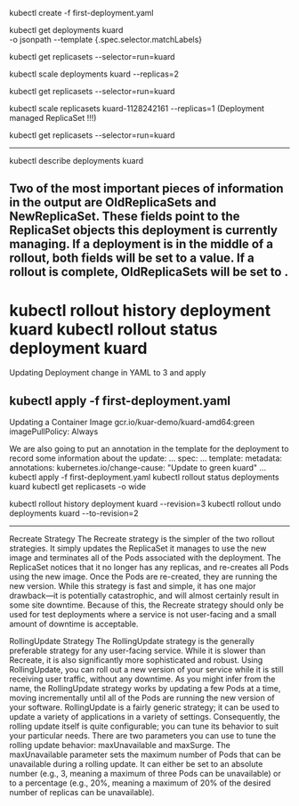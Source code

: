 kubectl create -f first-deployment.yaml

kubectl  get deployments kuard \
-o jsonpath --template {.spec.selector.matchLabels}

kubectl  get replicasets --selector=run=kuard

kubectl  scale deployments kuard --replicas=2

kubectl  get replicasets --selector=run=kuard

kubectl  scale replicasets kuard-1128242161 --replicas=1 (Deployment managed ReplicaSet !!!)

kubectl  get replicasets --selector=run=kuard

---
kubectl  describe deployments kuard

Two of the most important pieces of information in the output are
OldReplicaSets and NewReplicaSet. These fields point to the
ReplicaSet objects this deployment is currently managing. If a deployment
is in the middle of a rollout, both fields will be set to a value. If a rollout is
complete, OldReplicaSets will be set to <none>.
---
kubectl  rollout history deployment kuard
kubectl  rollout status  deployment kuard
===
Updating Deployment
	change in YAML to 3 and apply

kubectl  apply -f  first-deployment.yaml
----
Updating a Container Image
	gcr.io/kuar-demo/kuard-amd64:green
	imagePullPolicy: Always

We are also going to put an annotation in the template for the deployment
to record some information about the update:
...
spec:
...
template:
  metadata:
    annotations:
      kubernetes.io/change-cause: "Update to green kuard"
…
kubectl  apply -f  first-deployment.yaml
kubectl  rollout status deployments kuard
kubectl  get replicasets -o wide

 kubectl  rollout history deployment kuard --revision=3
 kubectl  rollout undo deployments kuard --to-revision=2

---

Recreate Strategy
The Recreate strategy is the simpler of the two rollout strategies. It
simply updates the ReplicaSet it manages to use the new image and
terminates all of the Pods associated with the deployment. The ReplicaSet
notices that it no longer has any replicas, and re-creates all Pods using the
new image. Once the Pods are re-created, they are running the new
version.
While this strategy is fast and simple, it has one major drawback—it is
potentially catastrophic, and will almost certainly result in some site
downtime. Because of this, the Recreate strategy should only be used for
test deployments where a service is not user-facing and a small amount of
downtime is acceptable.

RollingUpdate Strategy
The RollingUpdate strategy is the generally preferable strategy for any
user-facing service. While it is slower than Recreate, it is also
significantly more sophisticated and robust. Using RollingUpdate, you
can roll out a new version of your service while it is still receiving user
traffic, without any downtime.
As you might infer from the name, the RollingUpdate strategy works by
updating a few Pods at a time, moving incrementally until all of the Pods
are running the new version of your software.
RollingUpdate is a fairly generic strategy; it can be used to update a
variety of applications in a variety of settings. Consequently, the rolling
update itself is quite configurable; you can tune its behavior to suit your
particular needs. There are two parameters you can use to tune the rolling
update behavior: maxUnavailable and maxSurge.
The maxUnavailable parameter sets the maximum number of Pods that
can be unavailable during a rolling update. It can either be set to an
absolute number (e.g., 3, meaning a maximum of three Pods can be
unavailable) or to a percentage (e.g., 20%, meaning a maximum of 20% of
the desired number of replicas can be unavailable).

